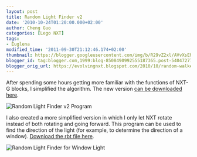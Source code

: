 ```yaml
---
layout: post
title: Random Light Finder v2
date: '2010-10-24T01:20:00.000+02:00'
author: Cheng Guo
categories: [Lego NXT]
tags:
- Euglena
modified_time: '2011-09-30T21:12:46.174+02:00'
thumbnail: https://blogger.googleusercontent.com/img/b/R29vZ2xl/AVvXsEhclb1ONOVVulcxffMLw6jJHlsJA-c_ab1Y5f5pb2H9llATFjexeEdAFQs0j6AxbDe9tubEXuyzhZMX5cb_cbd-9bECHJ2HSxV-UfCLq7oSf9KkT7Yn2CJOXwz-TeYxgV11ykcEh1wHNg/s72-c/random-light-finder-v2d.png
blogger_id: tag:blogger.com,1999:blog-8508490992555187365.post-5404727758371245414
blogger_orig_url: https://evolvingnxt.blogspot.com/2010/10/random-walker-v2.html
---
```


After spending some hours getting more familiar with the functions of NXT-G blocks, I simplified the algorithm. The new version [can be downloaded here](https://code.google.com/p/evolvingnxt/downloads/detail?name=Random%20Light%20Finder%20v2.rbt&amp;can=2&amp;q=).

![Random Light Finder v2 Program](https://blogger.googleusercontent.com/img/b/R29vZ2xl/AVvXsEhclb1ONOVVulcxffMLw6jJHlsJA-c_ab1Y5f5pb2H9llATFjexeEdAFQs0j6AxbDe9tubEXuyzhZMX5cb_cbd-9bECHJ2HSxV-UfCLq7oSf9KkT7Yn2CJOXwz-TeYxgV11ykcEh1wHNg/s640/random-light-finder-v2d.png)

I also created a more simplified version in which I only let NXT rotate instead of both rotating and going forward. This program can be used to find the direction of the light (for example, to determine the direction of a window). [Download the rbt file here](https://code.google.com/p/evolvingnxt/downloads/detail?name=Rondom%20Light%20Finder%20%28Window%20Light%29.rbt&amp;can=2&amp;q=).

![Random Light Finder for Window Light](https://blogger.googleusercontent.com/img/b/R29vZ2xl/AVvXsEiaolu4Zsndiy2VwvYf70m3LhKgENC9SjjCaXN3lG9OZDL5P53yJd7wbrEKdt0r_6TVYrG-05Fw3krgTkMYvdUsPYn86DWYxKah3dAgTvNuN7Y3JzwUlfxflx_rjnMymXQewGT94_3hcA/s640/rondom-light-finder-v2-window-lightd.png)


